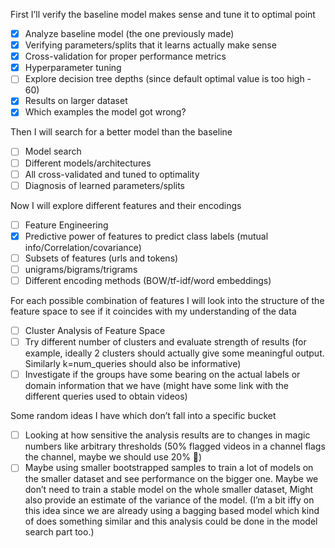 First I’ll verify the baseline model makes sense and tune it to optimal point
- [x] Analyze baseline model (the one previously made)
- [x] Verifying parameters/splits that it learns actually make sense
- [x] Cross-validation for proper performance metrics
- [x] Hyperparameter tuning 
- [ ] Explore decision tree depths (since default optimal value is too high - 60)
- [x] Results on larger dataset
- [x] Which examples the model got wrong?
 
Then I will search for a better model than the baseline
- [ ] Model search
- [ ] Different models/architectures
- [ ] All cross-validated and tuned to optimality
- [ ] Diagnosis of learned parameters/splits
 
Now I will explore different features and their encodings 
- [ ] Feature Engineering
- [x] Predictive power of features to predict class labels (mutual info/Correlation/covariance)
- [ ] Subsets of features (urls and tokens)
- [ ] unigrams/bigrams/trigrams
- [ ] Different encoding methods (BOW/tf-idf/word embeddings)
 
For each possible combination of features I will look into the structure of the feature space to see if it coincides with my understanding of the data
- [ ] Cluster Analysis of Feature Space 
- [ ] Try different number of clusters and evaluate strength of results (for example, ideally 2 clusters should actually give some meaningful output. Similarly k=num_queries should also be informative)
- [ ] Investigate if the groups have some bearing on the actual labels or domain information that we have (might have some link with the different queries used to obtain videos)
 
Some random ideas I have which don’t fall into a specific bucket
- [ ] Looking at how sensitive the analysis results are to changes in magic numbers like arbitrary thresholds (50% flagged videos in a channel flags the channel, maybe we should use 20% 🤷‍)
- [ ] Maybe using smaller bootstrapped samples to train a lot of models on the smaller dataset and see performance on the bigger one. Maybe we don’t need to train a stable model on the whole smaller dataset, Might also provide an estimate of the variance of the model. (I’m a bit iffy on this idea since we are already using a bagging based model which kind of does something similar and this analysis could be done in the model search part too.)
